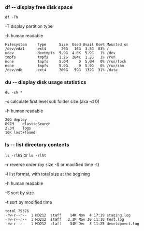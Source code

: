 ### df -- display free disk space

`df -Th`

-T display partition type

-h human readable

```
Filesystem     Type      Size  Used Avail Use% Mounted on
/dev/vda1      ext4       20G   16G  3.3G  83% /
udev           devtmpfs  5.9G  4.0K  5.9G   1% /dev
tmpfs          tmpfs     1.2G  284K  1.2G   1% /run
none           tmpfs     5.0M     0  5.0M   0% /run/lock
none           tmpfs     5.9G     0  5.9G   0% /run/shm
/dev/vdb       ext4      200G   59G  132G  31% /data
```

### du -- display disk usage statistics

`du -sh *`

-s calculate first level sub folder size (aka -d 0)

-h human readable

```
20G	deploy
897M	elasticSearch
2.3M	logs
16K	lost+found
```

### ls -- list directory contents

`ls -rlhS` or `ls -rlht`

-r reverse order (by size -S or modified time -t)

-l list format, with total size at the begining

-h human readable

-S sort by size

-t sort by modified time

```
total 75376
-rw-r--r--  1 MD212  staff    14K Nov  4 17:19 staging.log
-rw-r--r--  1 MD212  staff   2.3M Nov 30 11:10 test.log
-rw-r--r--  1 MD212  staff    34M Dec  8 11:25 development.log
```